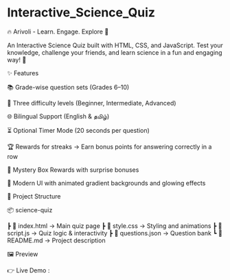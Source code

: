 # Interactive_Science_Quiz

🔥 Arivoli - Learn. Engage. Explore 🚀

An Interactive Science Quiz built with HTML, CSS, and JavaScript. Test your knowledge, challenge your friends, and learn science in a fun and engaging way! 🎉

✨ Features

📚 Grade-wise question sets (Grades 6–10)

🎯 Three difficulty levels (Beginner, Intermediate, Advanced)

🌐 Bilingual Support (English & தமிழ்)

⏳ Optional Timer Mode (20 seconds per question)

🏆 Rewards for streaks → Earn bonus points for answering correctly in a row

🎁 Mystery Box Rewards with surprise bonuses

🎨 Modern UI with animated gradient backgrounds and glowing effects

📂 Project Structure

📦 science-quiz

┣ 📜 index.html → Main quiz page
┣ 📜 style.css → Styling and animations
┣ 📜 script.js → Quiz logic & interactivity
┣ 📜 questions.json → Question bank
┗ 📜 README.md → Project description

🖼️ Preview

👉 Live Demo :
